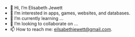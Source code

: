 - 👋 Hi, I’m Elisabeth Jewett
- 👀 I’m interested in apps, games, websites, and databases.
- 🌱 I’m currently learning ...
- 💞️ I’m looking to collaborate on ...
- 📫 How to reach me: eilsabethjewett@gmail.com.

<!---
EJ-prog/EJ-prog is a ✨ special ✨ repository because its `README.md` (this file) appears on your GitHub profile.
You can click the Preview link to take a look at your changes.
--->
